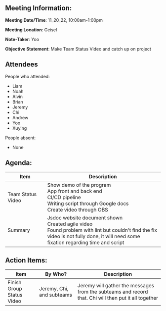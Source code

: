 ## Meeting Information:

__Meeting Date/Time__: 11_20_22, 10:00am-1:00pm

__Meeting Location__: Geisel

__Note-Taker__: Yoo 

__Objective Statement__: Make Team Status Video and catch up on project

## Attendees
People who attended:
- Liam
- Noah
- Alvin
- Brian
- Jeremy
- Chi
- Andrew
- Yoo
- Xuying

People absent:
- None

## Agenda:
| Item | Description |
| ----- | ---------------- |
| Team Status Video | Show demo of the program <br>App front and back end <br>CI/CD pipeline <br>Writing script through Google docs <br>Create video through OBS |
| Summary | Jsdoc website document shown <br>Created agile video <br>Found problem with lint but couldn't find the fix <br>video is not fully done, it will need some fixation regarding time and script |

## Action Items:
| Item | By Who? | Description |
| ----- | ---- | ---------------- |
| Finish Group Status Video | Jeremy, Chi, and subteams | Jeremy will gather the messages from the subteams and record that. Chi will then put it all together |



